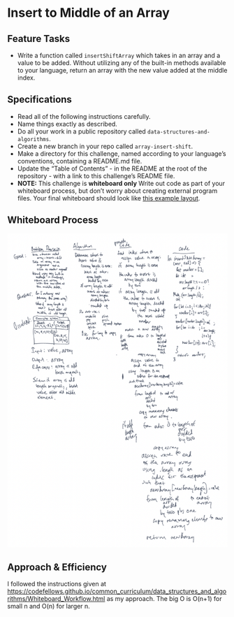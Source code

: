 # Insert to Middle of an Array
<!-- # Insert and shift an array in middle at index -->
<!-- Description of the challenge -->

## Feature Tasks
- Write a function called `insertShiftArray` which takes in an array and a value to be added. Without utilizing any of the built-in methods available to your language, return an array with the new value added at the middle index.
<!-- https://www.markdownguide.org/cheat-sheet/ -->

## Specifications

- Read all of the following instructions carefully.
- Name things exactly as described.
- Do all your work in a public repository called `data-structures-and-algorithms`.
- Create a new branch in your repo called `array-insert-shift`.
- Make a directory for this challenge, named according to your language’s conventions, containing a README.md file.
- Update the “Table of Contents” - in the README at the root of the repository - with a link to this challenge’s README file.
- **NOTE:** This challenge is **whiteboard only**
Write out code as part of your whiteboard process, but don’t worry about creating external program files.
Your final whiteboard should look like [this example layout](https://codefellows.github.io/common_curriculum/data_structures_and_algorithms/Whiteboard_Workflow.html).

## Whiteboard Process
<!-- Embedded whiteboard image -->
![insertShiftArray-whiteboard](./insertShiftArray.png)

## Approach & Efficiency
<!-- What approach did you take? Discuss Why. What is the Big O space/time for this approach? -->
I followed the instructions given at https://codefellows.github.io/common_curriculum/data_structures_and_algorithms/Whiteboard_Workflow.html as my approach.  The big O is O(n+1) for small n and O(n) for larger n.